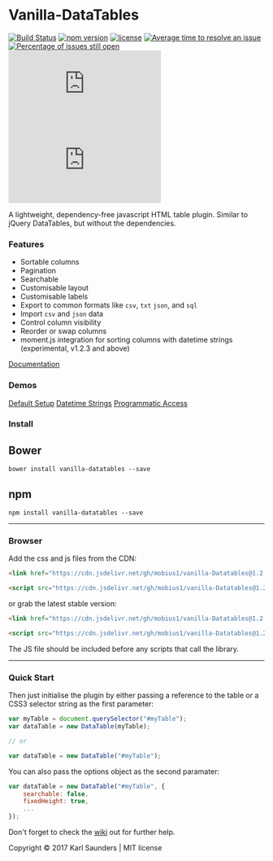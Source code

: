 # Vanilla-DataTables
[![Build Status](https://travis-ci.org/Mobius1/Vanilla-DataTables.svg?branch=master)](https://travis-ci.org/Mobius1/Vanilla-DataTables) [![npm version](https://badge.fury.io/js/vanilla-datatables.svg)](https://badge.fury.io/js/vanilla-datatables) [![license](https://img.shields.io/github/license/mashape/apistatus.svg)](https://github.com/Mobius1/Vanilla-DataTables/blob/master/LICENSE) [![Average time to resolve an issue](http://isitmaintained.com/badge/resolution/mobius1/vanilla-datatables.svg)](http://isitmaintained.com/project/mobius1/vanilla-datatables "Average time to resolve an issue") [![Percentage of issues still open](http://isitmaintained.com/badge/open/mobius1/vanilla-datatables.svg)](http://isitmaintained.com/project/mobius1/vanilla-datatables "Percentage of issues still open") ![](http://img.badgesize.io/Mobius1/Vanilla-DataTables/master/dist/vanilla-dataTables.min.js) ![](http://img.badgesize.io/Mobius1/Vanilla-DataTables/master/dist/vanilla-dataTables.min.js?compression=gzip&label=gzipped)

A lightweight, dependency-free javascript HTML table plugin. Similar to jQuery DataTables, but without the dependencies.

### Features

* Sortable columns
* Pagination
* Searchable
* Customisable layout
* Customisable labels
* Export to common formats like `csv`, `txt` `json`, and `sql`
* Import `csv` and `json` data
* Control column visibility
* Reorder or swap columns
* moment.js integration for sorting columns with datetime strings (experimental, v1.2.3 and above)


[Documentation](https://github.com/Mobius1/Vanilla-DataTables/wiki)

### Demos


[Default Setup](https://s.codepen.io/Mobius1/debug/VadmKb)
[Datetime Strings](https://s.codepen.io/Mobius1/debug/jwXPKN)
[Programmatic Access](https://s.codepen.io/Mobius1/debug/rwGyJa)


### Install

## Bower
```
bower install vanilla-datatables --save
```

## npm
```
npm install vanilla-datatables --save
```

---

### Browser

Add the css and js files from the CDN:

```html
<link href="https://cdn.jsdelivr.net/gh/mobius1/vanilla-Datatables@1.2.3/dist/vanilla-dataTables.min.css" rel="stylesheet" type="text/css">

<script src="https://cdn.jsdelivr.net/gh/mobius1/vanilla-Datatables@1.2.3/dist/vanilla-dataTables.min.js" type="text/javascript"></script>
```

or grab the latest stable version:

```html
<link href="https://cdn.jsdelivr.net/gh/mobius1/vanilla-Datatables@1.2.2/dist/vanilla-dataTables.min.css" rel="stylesheet" type="text/css">

<script src="https://cdn.jsdelivr.net/gh/mobius1/vanilla-Datatables@1.2.2/dist/vanilla-dataTables.min.js" type="text/javascript"></script>
```

The JS file should be included before any scripts that call the library.

---

### Quick Start

Then just initialise the plugin by either passing a reference to the table or a CSS3 selector string as the first parameter:

```javascript
var myTable = document.querySelector("#myTable");
var dataTable = new DataTable(myTable);

// or

var dataTable = new DataTable("#myTable");

```

You can also pass the options object as the second paramater:

```javascript
var dataTable = new DataTable("#myTable", {
	searchable: false,
	fixedHeight: true,
	...
});
```

Don't forget to check the [wiki](https://github.com/Mobius1/Vanilla-DataTables/wiki) out for further help.

Copyright © 2017 Karl Saunders | MIT license